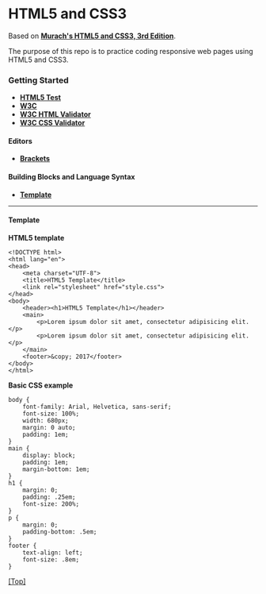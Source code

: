 # HTML5 and CSS3<a name="top"></a>

Based on **[Murach's HTML5 and CSS3, 3rd Edition](https://www.murach.com/shop/murachs-html5-and-css3-3rd-edition-detail)**.

The purpose of this repo is to practice coding responsive web pages using HTML5 and CSS3.

### Getting Started

- **[HTML5 Test](https://html5test.com/)**
- **[W3C](https://www.w3.org/)**
- **[W3C HTML Validator](https://validator.w3.org/)**
- **[W3C CSS Validator](https://jigsaw.w3.org/css-validator/)**

#### Editors

- **[Brackets](http://brackets.io/)**

#### Building Blocks and Language Syntax

- **[Template](https://github.com/dduril/bootcamp/tree/master/murach-html5-css3#template)**

---
#### Template<a name="template"></a>
**HTML5 template**

	<!DOCTYPE html>
	<html lang="en">
	<head>
		<meta charset="UTF-8">
		<title>HTML5 Template</title>
		<link rel="stylesheet" href="style.css">
	</head>
	<body>
		<header><h1>HTML5 Template</h1></header>
		<main>
			<p>Lorem ipsum dolor sit amet, consectetur adipisicing elit.</p>
			<p>Lorem ipsum dolor sit amet, consectetur adipisicing elit.</p>
		</main>
		<footer>&copy; 2017</footer>
	</body>
	</html>

**Basic CSS example**

	body {
	    font-family: Arial, Helvetica, sans-serif;
	    font-size: 100%;
	    width: 680px;
	    margin: 0 auto;
	    padding: 1em;
	}
	main {
	    display: block; 
		padding: 1em;
	    margin-bottom: 1em;    
	}
	h1 {
	    margin: 0;
	    padding: .25em;
	    font-size: 200%;
	}
	p {
	    margin: 0;
	    padding-bottom: .5em;
	}
	footer {
	    text-align: left;
	    font-size: .8em;
	}

[[Top]](https://github.com/dduril/bootcamp/tree/master/murach-html5-css3#top)

